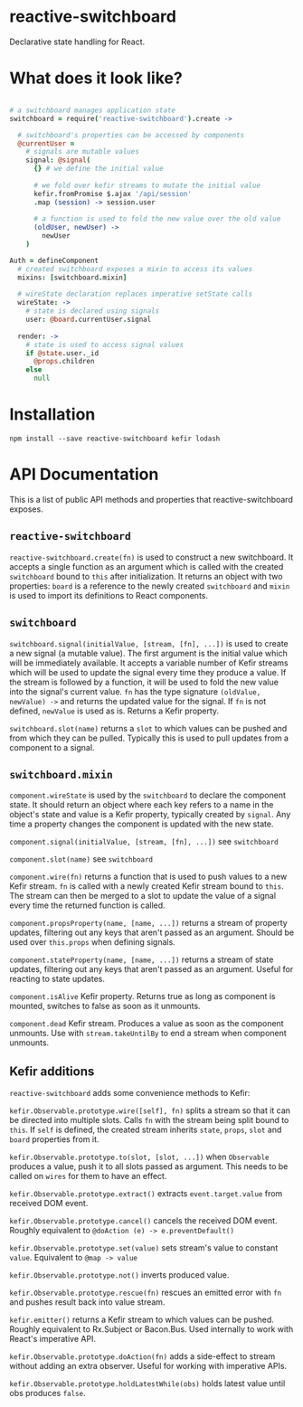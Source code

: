 # reactive-switchboard

Declarative state handling for React.

# What does it look like?

```coffeescript

# a switchboard manages application state
switchboard = require('reactive-switchboard').create ->

  # switchboard's properties can be accessed by components
  @currentUser =
    # signals are mutable values
    signal: @signal(
      {} # we define the initial value
      
      # we fold over kefir streams to mutate the initial value
      kefir.fromPromise $.ajax '/api/session'
      .map (session) -> session.user
      
      # a function is used to fold the new value over the old value
      (oldUser, newUser) ->
        newUser
    )

Auth = defineComponent
  # created switchboard exposes a mixin to access its values
  mixins: [switchboard.mixin] 
  
  # wireState declaration replaces imperative setState calls
  wireState: ->
    # state is declared using signals
    user: @board.currentUser.signal
    
  render: ->
    # state is used to access signal values
    if @state.user._id
      @props.children
    else
      null
``` 

# Installation

```
npm install --save reactive-switchboard kefir lodash
```

# API Documentation

This is a list of public API methods and properties that reactive-switchboard exposes.

## ```reactive-switchboard```

```reactive-switchboard.create(fn)``` is used to construct a new switchboard. It accepts a single function as an argument which is called with the created ```switchboard``` bound to ```this``` after initialization. It returns an object with two properties: ```board``` is a reference to the newly created ```switchboard``` and ```mixin``` is used to import its definitions to React components.

## ```switchboard```

```switchboard.signal(initialValue, [stream, [fn], ...])``` is used to create a new signal (a mutable value). The first argument is the initial value which will be immediately available. It accepts a variable number of Kefir streams which will be used to update the signal every time they produce a value. If the stream is followed by a function, it will be used to fold the new value into the signal's current value. ```fn``` has the type signature ```(oldValue, newValue) ->``` and returns the updated value for the signal. If ```fn``` is not defined, ```newValue``` is used as is. Returns a Kefir property.

```switchboard.slot(name)``` returns a ```slot``` to which values can be pushed and from which they can be pulled. Typically this is used to pull updates from a component to a signal.

## ```switchboard.mixin```

```component.wireState``` is used by the ```switchboard``` to declare the component state. It should return an object where each key refers to a name in the object's state and value is a Kefir property, typically created by ```signal```. Any time a property changes the component is updated with the new state.

```component.signal(initialValue, [stream, [fn], ...])``` see ```switchboard```

```component.slot(name)``` see ```switchboard```

```component.wire(fn)``` returns a function that is used to push values to a new Kefir stream. ```fn``` is called with a newly created Kefir stream bound to ```this```. The stream can then be merged to a slot to update the value of a signal every time the returned function is called.

```component.propsProperty(name, [name, ...])``` returns a stream of property updates, filtering out any keys that aren't passed as an argument. Should be used over ```this.props``` when defining signals.

```component.stateProperty(name, [name, ...])``` returns a stream of state updates, filtering out any keys that aren't passed as an argument. Useful for reacting to state updates.

```component.isAlive``` Kefir property. Returns true as long as component is mounted, switches to false as soon as it unmounts.

```component.dead``` Kefir stream. Produces a value as soon as the component unmounts. Use with ```stream.takeUntilBy``` to end a stream when component unmounts.

## Kefir additions

`reactive-switchboard` adds some convenience methods to Kefir:

`kefir.Observable.prototype.wire([self], fn)` splits a stream so that it can be directed into multiple slots. Calls `fn` with the stream being split bound to `this`. If `self` is defined, the created stream inherits `state`, `props`, `slot` and `board` properties from it.

`kefir.Observable.prototype.to(slot, [slot, ...])` when `Observable` produces a value, push it to all slots passed as argument. This needs to be called on `wires` for them to have an effect.

`kefir.Observable.prototype.extract()` extracts `event.target.value` from received DOM event.

`kefir.Observable.prototype.cancel()` cancels the received DOM event. Roughly equivalent to `@doAction (e) -> e.preventDefault()`

`kefir.Observable.prototype.set(value)` sets stream's value to constant `value`. Equivalent to `@map -> value`

`kefir.Observable.prototype.not()` inverts produced value.

`kefir.Observable.prototype.rescue(fn)` rescues an emitted error with `fn` and pushes result back into value stream.

`kefir.emitter()` returns a Kefir stream to which values can be pushed. Roughly equivalent to Rx.Subject or Bacon.Bus. Used internally to work with React's imperative API.

```kefir.Observable.prototype.doAction(fn)``` adds a side-effect to stream without adding an extra observer. Useful for working with imperative APIs.

```kefir.Observable.prototype.holdLatestWhile(obs)``` holds latest value until obs produces `false`.
